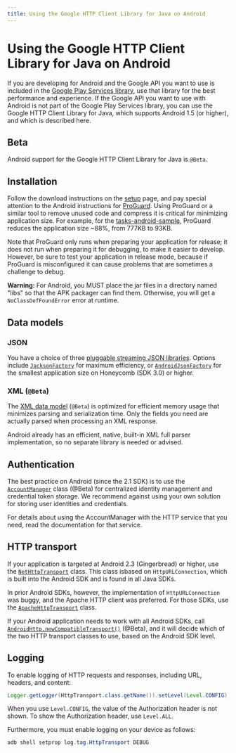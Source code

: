 ```yaml
---
title: Using the Google HTTP Client Library for Java on Android
---
```


# Using the Google HTTP Client Library for Java on Android

If you are developing for Android and the Google API you want to use is included in the 
[Google Play Services library](https://developer.android.com/google/play-services/index.html), use 
that library for the best performance and experience. If the Google API you want to use with Android 
is not part of the Google Play Services library, you can use the Google HTTP Client Library for 
Java, which supports Android 1.5 (or higher), and which is described here.

## Beta

Android support for the Google HTTP Client Library for Java is `@Beta`.

## Installation

Follow the download instructions on the [setup][setup] page, and pay special attention to the 
Android instructions for [ProGuard][proguard]. Using ProGuard or a similar tool to remove unused 
code and compress it is critical for minimizing application size. For example, for the 
[tasks-android-sample][tasks-android-sample], ProGuard reduces the application size ~88%, from 
777KB to 93KB.

Note that ProGuard only runs when preparing your application for release; it does not run when 
preparing it for debugging, to make it easier to develop. However, be sure to test your application 
in release mode, because if ProGuard is misconfigured it can cause problems that are sometimes a 
challenge to debug.

**Warning:** For Android, you MUST place the jar files in a directory named "libs" so that the APK 
packager can find them. Otherwise, you will get a `NoClassDefFoundError` error at runtime.

## Data models

### JSON

You have a choice of three [pluggable streaming JSON libraries][json]. Options include 
[`JacksonFactory`][jackson-factory] for maximum efficiency, or 
[`AndroidJsonFactory`][android-json-factory] for the smallest application size on Honeycomb 
(SDK 3.0) or higher.

### XML (`@Beta`)

The [XML data model][xml] (`@Beta`) is optimized for efficient memory usage that minimizes parsing 
and serialization time. Only the fields you need are actually parsed when processing an XML 
response.

Android already has an efficient, native, built-in XML full parser implementation, so no separate 
library is needed or advised.

## Authentication

The best practice on Android (since the 2.1 SDK) is to use the [`AccountManager`][account-manager] 
class (@Beta) for centralized identity management and credential token storage. We recommend against 
using your own solution for storing user identities and credentials.

For details about using the AccountManager with the HTTP service that you need, read the 
documentation for that service.

## HTTP transport

If your application is targeted at Android 2.3 (Gingerbread) or higher, use the 
[`NetHttpTransport`][net-http-transport] class. This class isbased on `HttpURLConnection`, which is 
built into the Android SDK and is found in all Java SDKs.

In prior Android SDKs, however, the implementation of `HttpURLConnection` was buggy, and the Apache 
HTTP client was preferred. For those SDKs, use the [`ApacheHttpTransport`][apache-http-transport] 
class.

If your Android application needs to work with all Android SDKs, call 
[`AndroidHttp.newCompatibleTransport()`][android-transport] (@Beta), and it will decide which of the 
two HTTP transport classes to use, based on the Android SDK level.

## Logging

To enable logging of HTTP requests and responses, including URL, headers, and content:

```java
Logger.getLogger(HttpTransport.class.getName()).setLevel(Level.CONFIG);
```

When you use `Level.CONFIG`, the value of the Authorization header is not shown. To show the 
Authorization header, use `Level.ALL`.

Furthermore, you must enable logging on your device as follows:

```java
adb shell setprop log.tag.HttpTransport DEBUG
```

[setup]: https://googleapis.github.io/google-http-java-client/setup.html
[proguard]: https://googleapis.github.io/google-http-java-client/setup.html#proguard
[tasks-android-sample]: https://github.com/google/google-api-java-client-samples/tree/master/tasks-android-sample
[json]: https://googleapis.github.io/google-http-java-client/json.html
[jackson-factory]: https://googleapis.dev/java/google-http-client/latest/index.html?com/google/api/client/json/jackson2/JacksonFactory.html
[android-json-factory]: https://googleapis.dev/java/google-http-client/latest/index.html?com/google/api/client/extensions/android/json/AndroidJsonFactory.html
[xml]: https://googleapis.dev/java/google-http-client/latest/index.html?com/google/api/client/xml/package-summary.html
[account-manager]: http://developer.android.com/reference/android/accounts/AccountManager.html
[net-http-transport]: https://googleapis.dev/java/google-http-client/latest/index.html?com/google/api/client/http/javanet/NetHttpTransport.html
[apache-http-transport]: https://googleapis.dev/java/google-http-client/latest/index.html?com/google/api/client/http/apache/ApacheHttpTransport.html
[android-transport]: https://googleapis.dev/java/google-http-client/latest/index.html?com/google/api/client/extensions/android/http/AndroidHttp.html#newCompatibleTransport--
